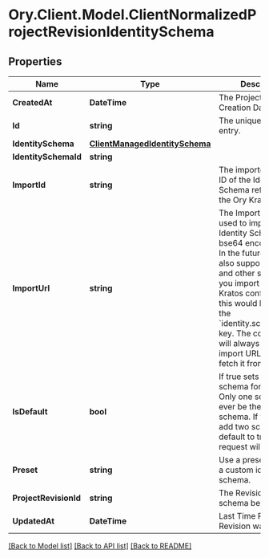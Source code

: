 # Ory.Client.Model.ClientNormalizedProjectRevisionIdentitySchema

## Properties

Name | Type | Description | Notes
------------ | ------------- | ------------- | -------------
**CreatedAt** | **DateTime** | The Project&#39;s Revision Creation Date | [optional] [readonly] 
**Id** | **string** | The unique ID of this entry. | [optional] 
**IdentitySchema** | [**ClientManagedIdentitySchema**](ClientManagedIdentitySchema.md) |  | [optional] 
**IdentitySchemaId** | **string** |  | [optional] 
**ImportId** | **string** | The imported (named) ID of the Identity Schema referenced in the Ory Kratos config. | [optional] 
**ImportUrl** | **string** | The ImportURL can be used to import an Identity Schema from a bse64 encoded string. In the future, this key also support HTTPS and other sources!  If you import an Ory Kratos configuration, this would be akin to the &#x60;identity.schemas.#.url&#x60; key.  The configuration will always return the import URL when you fetch it from the API. | [optional] 
**IsDefault** | **bool** | If true sets the default schema for identities  Only one schema can ever be the default schema. If you try to add two schemas with default to true, the request will fail. | [optional] 
**Preset** | **string** | Use a preset instead of a custom identity schema. | [optional] 
**ProjectRevisionId** | **string** | The Revision&#39;s ID this schema belongs to | [optional] 
**UpdatedAt** | **DateTime** | Last Time Project&#39;s Revision was Updated | [optional] [readonly] 

[[Back to Model list]](../README.md#documentation-for-models) [[Back to API list]](../README.md#documentation-for-api-endpoints) [[Back to README]](../README.md)

